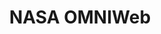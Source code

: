 ---
layout: default
description: An interface built in 2008 to provide a more integrated interface to
  the many plasma, magnetic field and energetic particle data sets relevant to heliospheric
  studies and resident at Goddard's Space Physics Data Facility. It delivers users
  to underlying interfaces (OMNIWeb, COHOWeb, FTPBrowser, CDAWeb, Helioweb, spdf/ftp)
  offering various functionalities for various data sets
notes: 'A database compiling many observing platforms


  Programmatic access (through nasaomnireader)'
relationships_to_other_tools: Visualization web service for solar wind SPDF data
shortname: omniweb
timestamp: Fri, 11 Feb 2022 13:52:12 GMT
title: NASA OMNIWeb
tool/software: NASA OMNIWeb
type: database
uuid: 5ed71d7c-d4b6-4a05-8efd-20607b45b256
website_link: https://omniweb.gsfc.nasa.gov/
---
